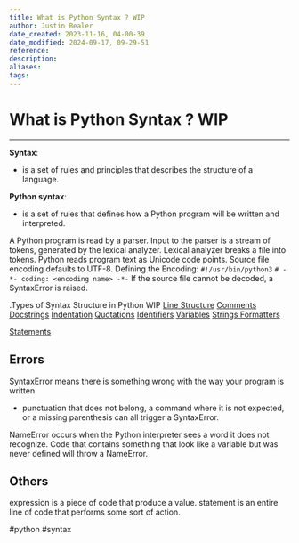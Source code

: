 ```yaml
---
title: What is Python Syntax ? WIP
author: Justin Bealer
date_created: 2023-11-16, 04-00-39
date_modified: 2024-09-17, 09-29-51
reference: 
description: 
aliases: 
tags: 
---
```

# What is Python Syntax ? WIP

---
**Syntax**:

- is a set of rules and principles that describes the structure of a language.

**Python syntax**:

- is a set of rules that defines how a Python program will be written and interpreted.

A Python program is read by a parser.
Input to the parser is a stream of tokens, generated by the lexical analyzer.
Lexical analyzer breaks a file into tokens.
Python reads program text as Unicode code points.
Source file encoding defaults to UTF-8.
Defining the Encoding:
`#!/usr/bin/python3`
`# -*- coding: <encoding name> -*-`
If the source file cannot be decoded, a SyntaxError is raised.

.Types of Syntax Structure in Python WIP
[Line Structure](python-line-structure.md)
[Comments](python-comments.md)
[Docstrings](python-comments.md)
[Indentation](python-indentation.md)
[Quotations](python-quotations.md)
[Identifiers](python-tokens.md)
[Variables](python-variables.md)
[Strings Formatters](python-comments.md)

[Statements](python-statements.md)

## Errors

SyntaxError means there is something wrong with the way your program is written
- punctuation that does not belong, a command where it is not expected, or a
    missing parenthesis can all trigger a SyntaxError.

NameError occurs when the Python interpreter sees a word it does not recognize.
Code that contains something that look like a variable but was never defined
will throw a NameError.

## Others
expression is a piece of code that produce a value.
statement is an entire line of code that performs some sort of action.

  #python #syntax
